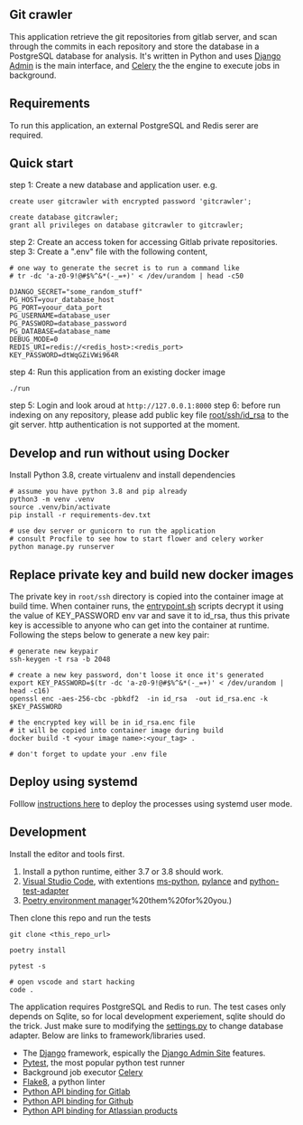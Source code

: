 ## Git crawler

This application retrieve the git repositories from gitlab server, and scan through the commits in each repository and store the database in a PostgreSQL database for analysis.
It's written in Python and uses [Django Admin](https://docs.djangoproject.com/en/3.1/ref/contrib/admin/) is the main interface, and [Celery](https://docs.celeryproject.org/en/stable/getting-started/introduction.html) the the engine to execute jobs in background.

## Requirements
To run this application, an external PostgreSQL and Redis serer are required.

## Quick start
step 1: Create a new database and application user. e.g.
```
create user gitcrawler with encrypted password 'gitcrawler';

create database gitcrawler;
grant all privileges on database gitcrawler to gitcrawler;
```
step 2: Create an access token for accessing Gitlab private repositories.
step 3: Create a ".env" file with the following content,
```
# one way to generate the secret is to run a command like
# tr -dc 'a-z0-9!@#$%^&*(-_=+)' < /dev/urandom | head -c50

DJANGO_SECRET="some_random_stuff"
PG_HOST=your_database_host
PG_PORT=yoour_data_port
PG_USERNAME=database_user
PG_PASSWORD=database_password
PG_DATABASE=database_name
DEBUG_MODE=0
REDIS_URI=redis://<redis_host>:<redis_port>
KEY_PASSWORD=dtWqGZiVWi964R
```
step 4: Run this application from an existing docker image
```
./run
```        
step 5: Login and look aroud at ```http://127.0.0.1:8000```
step 6: before run indexing on any repository, please add public key file [root/ssh/id_rsa](root/ssh/id_rsa.pub) to the git server. http authentication is not supported at the moment.         

## Develop and run without using Docker
Install Python 3.8, create virtualenv and install dependencies
```
# assume you have python 3.8 and pip already
python3 -m venv .venv
source .venv/bin/activate
pip install -r requirements-dev.txt

# use dev server or gunicorn to run the application
# consult Procfile to see how to start flower and celery worker
python manage.py runserver
```

## Replace private key and build new docker images
The private key in ```root/ssh``` directory is copied into the container image at build time. When container runs, the [entrypoint.sh](entrypoint.sh) scripts decrypt it using the value of KEY_PASSWORD env var and save it to id_rsa, thus this private key is accessible to anyone who can get into the container at runtime. 
Following the steps below to generate a new key pair:
```
# generate new keypair
ssh-keygen -t rsa -b 2048

# create a new key password, don't loose it once it's generated
export KEY_PASSWORD=$(tr -dc 'a-z0-9!@#$%^&*(-_=+)' < /dev/urandom | head -c16)
openssl enc -aes-256-cbc -pbkdf2  -in id_rsa  -out id_rsa.enc -k $KEY_PASSWORD

# the encrypted key will be in id_rsa.enc file
# it will be copied into container image during build
docker build -t <your image name>:<your_tag> .

# don't forget to update your .env file 

```

## Deploy using systemd
Folllow [instructions here](deploy/systemd/README.md) to deploy the processes using systemd user mode.

## Development
Install the editor and tools first.

1. Install a python runtime, either 3.7 or 3.8 should work. 
2. [Visual Studio Code](https://code.visualstudio.com/), with extentions [ms-python](https://marketplace.visualstudio.com/items?itemName=ms-python.python), [pylance](https://marketplace.visualstudio.com/items?itemName=ms-python.vscode-pylance) and [python-test-adapter](https://marketplace.visualstudio.com/items?itemName=LittleFoxTeam.vscode-python-test-adapter)
3. [Poetry environment manager](https://python-poetry.org/docs/#:~:text=Poetry%20is%20a%20tool%20for,%2Fupdate)%20them%20for%20you.)

Then clone this repo and run the tests

```
git clone <this_repo_url>

poetry install

pytest -s

# open vscode and start hacking
code .
```

The application requires PostgreSQL and Redis to run. The test cases only depends on Sqlite, so for local development experiement, sqlite should do the trick. Just make sure to modifying the [settings.py](crawler/settings.py) to change database adapter. Below are links to framework/libraries used.

* The [Django](https://www.djangoproject.com/) framework, espically the [Django Admin Site](https://docs.djangoproject.com/en/3.1/ref/contrib/admin/) features.
* [Pytest](https://docs.pytest.org/en/stable/), the most popular python test runner
* Background job executor [Celery](https://docs.celeryproject.org/en/stable/getting-started/introduction.html)
* [Flake8](https://flake8.pycqa.org/en/latest/manpage.html), a python linter
* [Python API binding for Gitlab](https://pypi.org/project/python-gitlab/)
* [Python API binding for Github](https://pypi.org/project/PyGithub/)
* [Python API binding for Atlassian products](https://pypi.org/project/atlassian-python-api/)



